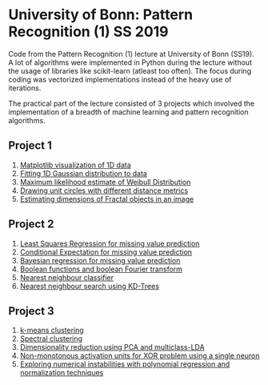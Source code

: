 # University of Bonn: Pattern Recognition (1) SS 2019
Code from the Pattern Recognition (1) lecture at University of Bonn (SS19). A lot of algorithms were implemented in Python during the lecture without the usage of libraries like scikit-learn (atleast too often). The focus during coding was vectorized implementations instead of the heavy use of iterations.

The practical part of the lecture consisted of 3 projects which involved the implementation of a breadth of machine learning and pattern recognition algorithms.

## Project 1
1. [Matplotlib visualization of 1D data](https://github.com/saikat-roy/Uni-Bonn-Pattern-Recognition/tree/master/Project1/task1_1)
2. [Fitting 1D Gaussian distribution to data](https://github.com/saikat-roy/Uni-Bonn-Pattern-Recognition/tree/master/Project1/task1_2)
3. [Maximum likelihood estimate of Weibull Distribution](https://github.com/saikat-roy/Uni-Bonn-Pattern-Recognition/tree/master/Project1/task1_3)
4. [Drawing unit circles with different distance metrics](https://github.com/saikat-roy/Uni-Bonn-Pattern-Recognition/tree/master/Project1/task1_4)
5. [Estimating dimensions of Fractal objects in an image](https://github.com/saikat-roy/Uni-Bonn-Pattern-Recognition/tree/master/Project1/task1_5)

## Project 2
1. [Least Squares Regression for missing value prediction](https://github.com/saikat-roy/Uni-Bonn-Pattern-Recognition/tree/master/Project2/task2_1)
2. [Conditional Expectation for missing value prediction](https://github.com/saikat-roy/Uni-Bonn-Pattern-Recognition/tree/master/Project2/task2_2)
3. [Bayesian regression for missing value prediction](https://github.com/saikat-roy/Uni-Bonn-Pattern-Recognition/tree/master/Project2/task2_3)
4. [Boolean functions and boolean Fourier transform](https://github.com/saikat-roy/Uni-Bonn-Pattern-Recognition/tree/master/Project2/task2_4_1)
5. [Nearest neighbour classifier](https://github.com/saikat-roy/Uni-Bonn-Pattern-Recognition/tree/master/Project2/task2_4_2)
6. [Nearest neighbour search using KD-Trees](https://github.com/saikat-roy/Uni-Bonn-Pattern-Recognition/tree/master/Project2/task2_5)

## Project 3
1. [k-means clustering](https://github.com/saikat-roy/Uni-Bonn-Pattern-Recognition/tree/master/Project2/Task3_1)
2. [Spectral clustering](https://github.com/saikat-roy/Uni-Bonn-Pattern-Recognition/tree/master/Project2/Task3_2)
3. [Dimensionality reduction using PCA and multiclass-LDA](https://github.com/saikat-roy/Uni-Bonn-Pattern-Recognition/tree/master/Project2/Task3_3)
4. [Non-monotonous activation units for XOR problem using a single neuron](https://github.com/saikat-roy/Uni-Bonn-Pattern-Recognition/tree/master/Project2/Task3_4)
5. [Exploring numerical instabilities with polynomial regression and normalization techniques](https://github.com/saikat-roy/Uni-Bonn-Pattern-Recognition/tree/master/Project3/Task3_5_saikatroy)

